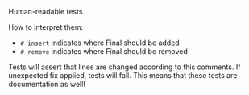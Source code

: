 Human-readable tests.

How to interpret them:
- `# insert` indicates where Final should be added
- `# remove` indicates where Final should be removed

Tests will assert that lines are changed according to this comments. If unexpected fix applied, tests will fail. This means that these tests are documentation as well!
